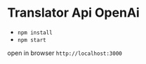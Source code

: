 <h1>Translator Api OpenAi</h1>
<ul>
  <li><code>npm install</code></li>
  <li><code>npm start</code></li>
</ul>
<p>open in browser <code>http://localhost:3000</code></p>